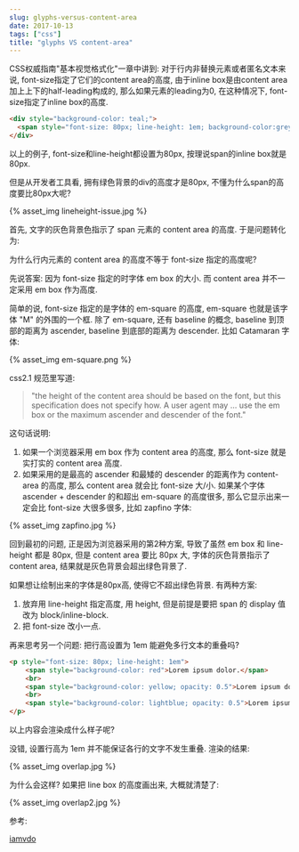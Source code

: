 ```yaml
---
slug: glyphs-versus-content-area
date: 2017-10-13
tags: ["css"]
title: "glyphs VS content-area"
---
```




CSS权威指南"基本视觉格式化"一章中讲到:
对于行内非替换元素或者匿名文本来说, font-size指定了它们的content area的高度, 由于inline box是由content area加上上下的half-leading构成的, 那么如果元素的leading为0, 在这种情况下, font-size指定了inline box的高度.

```html
<div style="background-color: teal;">
  <span style="font-size: 80px; line-height: 1em; background-color:grey; opacity: 0.7; padding: 0">Lorem maiores atgfyq.</span>
</div>
```

以上的例子, font-size和line-height都设置为80px, 按理说span的inline box就是80px.

但是从开发者工具看, 拥有绿色背景的div的高度才是80px, 不懂为什么span的高度要比80px大呢?

{% asset_img lineheight-issue.jpg %}

<!--more-->

首先, 文字的灰色背景色指示了 span 元素的 content area 的高度. 于是问题转化为:

为什么行内元素的 content area 的高度不等于 font-size 指定的高度呢?

先说答案: 因为 font-size 指定的时字体 em box 的大小. 而 content area 并不一定采用 em box 作为高度.

简单的说, font-size 指定的是字体的 em-square 的高度, em-square 也就是该字体 "M" 的外围的一个框. 除了 em-square, 还有 baseline 的概念, baseline 到顶部的距离为 ascender, baseline 到底部的距离为 descender. 比如 Catamaran 字体:

{% asset_img em-square.png %}


css2.1 规范里写道:

>"the height of the content area should be based on the font, but this specification does not specify how. A user agent may ... use the em box or the maximum ascender and descender of the font."

这句话说明:

1. 如果一个浏览器采用 em box 作为 content area 的高度, 那么 font-size 就是实打实的 content area 高度.
2. 如果采用的是最高的 ascender 和最矮的 descender 的距离作为 content-area 的高度, 那么 content area 就会比 font-size 大/小. 如果某个字体 ascender + descender 的和超出 em-square 的高度很多, 那么它显示出来一定会比 font-size 大很多很多, 比如 zapfino 字体:

{% asset_img zapfino.jpg %}


回到最初的问题, 正是因为浏览器采用的第2种方案, 导致了虽然 em box 和 line-height 都是 80px, 但是 content area 要比 80px 大, 字体的灰色背景指示了 content area, 结果就是灰色背景会超出绿色背景了.

如果想让绘制出来的字体是80px高, 使得它不超出绿色背景. 有两种方案:

1. 放弃用 line-height 指定高度, 用 height, 但是前提是要把 span 的 display 值改为 block/inline-block.
2. 把 font-size 改小一点.

再来思考另一个问题: 把行高设置为 1em 能避免多行文本的重叠吗?

```html
<p style="font-size: 80px; line-height: 1em">
	<span style="background-color: red">Lorem ipsum dolor.</span>
	<br>
	<span style="background-color: yellow; opacity: 0.5">Lorem ipsum dolor.</span>
	<br>
	<span style="background-color: lightblue; opacity: 0.5">Lorem ipsum dolor.</span>	
</p>
```

以上内容会渲染成什么样子呢?

没错, 设置行高为 1em 并不能保证各行的文字不发生重叠. 渲染的结果:

{% asset_img overlap.jpg %}

为什么会这样? 如果把 line box 的高度画出来, 大概就清楚了:

{% asset_img overlap2.jpg %}


参考:

[iamvdo](http://iamvdo.me/en/blog/css-font-metrics-line-height-and-vertical-align)

